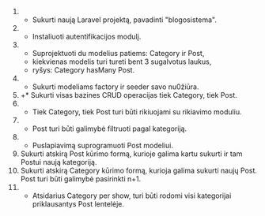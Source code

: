 1. + Sukurti naują Laravel projektą, pavadinti "blogosistema".
2. + Instaliuoti autentifikacijos modulį.
3. + Suprojektuoti du modelius patiems: Category ir Post, 
    + kiekvienas modelis turi tureti bent 3 sugalvotus laukus, 
    + ryšys: Category hasMany Post.
4. + Sukurti modeliams factory ir seeder savo nu0žiūra.
5. +*  Sukurti visas bazines CRUD operacijas tiek Category, tiek Post.
6. + Tiek Category, tiek Post turi būti rikiuojami su rikiavimo moduliu.
7. + Post turi būti galimybė filtruoti pagal kategoriją.
8. + Puslapiavimą suprogramuoti Post modeliui.
9. Sukurti atskirą Post kūrimo formą, kurioje galima kartu sukurti ir tam Postui naują kategoriją.
10. Sukurti atskirą Category kūrimo formą, kurioja galima sukurti naujų Post. Post turi būti galimybė pasirinkti n+1.
11. + Atsidarius Category per show, turi būti rodomi visi kategorijai priklausantys Post lentelėje.